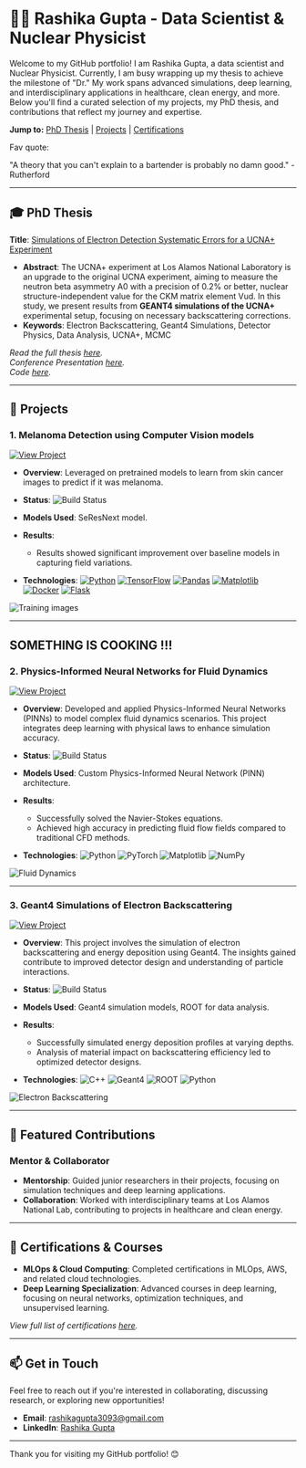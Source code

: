 # 👩‍🔬 Rashika Gupta - Data Scientist & Nuclear Physicist 

Welcome to my GitHub portfolio! I am Rashika Gupta, a data scientist and Nuclear Physicist. Currently, I am busy wrapping up my thesis to achieve the milestone of "Dr." My work spans advanced simulations, deep learning, and interdisciplinary applications in healthcare, clean energy, and more. Below you'll find a curated selection of my projects, my PhD thesis, and contributions that reflect my journey and expertise.

**Jump to:** [PhD Thesis](#-phd-thesis) | [Projects](#-projects) | [Certifications](#-certifications--courses)

Fav quote:

"A theory that you can't explain to a bartender is probably no damn good." - Rutherford

---

## 🎓 PhD Thesis

**Title**: [Simulations of Electron Detection Systematic Errors for a UCNA+ Experiment](link-to-your-thesis)

- **Abstract**: The UCNA+ experiment at Los Alamos National Laboratory is an upgrade to the original UCNA experiment, aiming to measure the neutron beta asymmetry A0 with a precision of 0.2% or better, nuclear structure-independent value for the CKM matrix element Vud. In this study, we present results from **GEANT4 simulations of the UCNA+** experimental setup, focusing on necessary backscattering corrections. 
- **Keywords**: Electron Backscattering, Geant4 Simulations, Detector Physics, Data Analysis, UCNA+, MCMC

_Read the full thesis [here](https://github.com/Rashika-Gupta/thesis)._  
_Conference Presentation [here](https://github.com/Rashika-Gupta/conference-presentations/tree/main)._  
_Code [here](https://github.com/Rashika-Gupta/Reseach/tree/main/foilBothSide-DeadLayerLogVol-3Micron)._

---

## 🧠 Projects

### 1. Melanoma Detection using Computer Vision models
[![View Project](https://img.shields.io/badge/view-project-brightgreen)](https://github.com/Rashika-Gupta/melanoma-deep-learning)

- **Overview**: Leveraged on pretrained models to learn from skin cancer images to predict if it was melanoma.
- **Status**: ![Build Status](https://img.shields.io/badge/status-in--progress-yellow)

- **Models Used**: SeResNext model.
- **Results**:
  - Results showed significant improvement over baseline models in capturing field variations.
- **Technologies**: 
   [![Python](https://img.shields.io/badge/-Python-3776AB?logo=python&logoColor=white)](https://www.python.org/)
   [![TensorFlow](https://img.shields.io/badge/-TensorFlow-FF6F00?logo=tensorflow&logoColor=white)](https://www.tensorflow.org/)
   [![Pandas](https://img.shields.io/badge/-Pandas-150458?logo=pandas&logoColor=white)](https://pandas.pydata.org/)
   [![Matplotlib](https://img.shields.io/badge/-Matplotlib-007ACC?logo=matplotlib&logoColor=white)](https://matplotlib.org/)
   [![Docker](https://img.shields.io/badge/-Docker-2496ED?logo=docker&logoColor=white)](https://www.docker.com/)
   [![Flask](https://img.shields.io/badge/-Flask-000000?logo=flask&logoColor=white)](https://flask.palletsprojects.com/)

![Training images](https://github.com/Rashika-Gupta/melanoma-deep-learning/tree/main?tab=readme-ov-file)

---
SOMETHING IS COOKING !!!
---
### 2. Physics-Informed Neural Networks for Fluid Dynamics
[![View Project](https://img.shields.io/badge/view-project-brightgreen)](https://github.com/Rashika-Gupta/Project-PINN)

- **Overview**: Developed and applied Physics-Informed Neural Networks (PINNs) to model complex fluid dynamics scenarios. This project integrates deep learning with physical laws to enhance simulation accuracy.
- **Status**: ![Build Status](https://img.shields.io/badge/status-completed-green)

- **Models Used**: Custom Physics-Informed Neural Network (PINN) architecture.
- **Results**:
  - Successfully solved the Navier-Stokes equations.
  - Achieved high accuracy in predicting fluid flow fields compared to traditional CFD methods.
- **Technologies**: ![Python](https://img.shields.io/badge/-Python-3776AB?logo=python&logoColor=white) ![PyTorch](https://img.shields.io/badge/-PyTorch-EE4C2C?logo=pytorch&logoColor=white) ![Matplotlib](https://img.shields.io/badge/-Matplotlib-007ACC?logo=matplotlib&logoColor=white) ![NumPy](https://img.shields.io/badge/-NumPy-013243?logo=numpy&logoColor=white)

![Fluid Dynamics](path_to_fluid_dynamics_plot.png)


---

### 3. Geant4 Simulations of Electron Backscattering
[![View Project](https://img.shields.io/badge/view-project-brightgreen)](https://github.com/Rashika-Gupta/Project-Geant4-Electron-Backscatter)

- **Overview**: This project involves the simulation of electron backscattering and energy deposition using Geant4. The insights gained contribute to improved detector design and understanding of particle interactions.
- **Status**: ![Build Status](https://img.shields.io/badge/status-completed-green)

- **Models Used**: Geant4 simulation models, ROOT for data analysis.
- **Results**:
  - Successfully simulated energy deposition profiles at varying depths.
  - Analysis of material impact on backscattering efficiency led to optimized detector designs.
- **Technologies**: ![C++](https://img.shields.io/badge/-C++-00599C?logo=c%2B%2B&logoColor=white) ![Geant4](https://img.shields.io/badge/-Geant4-blue) ![ROOT](https://img.shields.io/badge/-ROOT-ff7f0e) ![Python](https://img.shields.io/badge/-Python-3776AB?logo=python&logoColor=white)

![Electron Backscattering](path_to_backscatter_plot.png)

---

## 🌟 Featured Contributions

### Mentor & Collaborator
- **Mentorship**: Guided junior researchers in their projects, focusing on simulation techniques and deep learning applications.
- **Collaboration**: Worked with interdisciplinary teams at Los Alamos National Lab, contributing to projects in healthcare and clean energy.

---

## 📜 Certifications & Courses
- **MLOps & Cloud Computing**: Completed certifications in MLOps, AWS, and related cloud technologies.
- **Deep Learning Specialization**: Advanced courses in deep learning, focusing on neural networks, optimization techniques, and unsupervised learning.

_View full list of certifications [here](link-to-certifications-page)._

---

## 📫 Get in Touch

Feel free to reach out if you're interested in collaborating, discussing research, or exploring new opportunities!

- **Email**: rashikagupta3093@gmail.com
- **LinkedIn**: [Rashika Gupta](https://www.linkedin.com/in/rashika-gupta-physics/)


---

Thank you for visiting my GitHub portfolio! 😊
